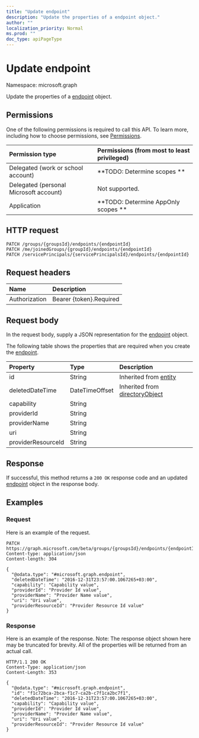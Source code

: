 ```yaml
---
title: "Update endpoint"
description: "Update the properties of a endpoint object."
author: ""
localization_priority: Normal
ms.prod: ""
doc_type: apiPageType
---
```


# Update endpoint

Namespace: microsoft.graph

Update the properties of a [endpoint](../resources/endpoint.md) object.

## Permissions
One of the following permissions is required to call this API. To learn more, including how to choose permissions, see [Permissions](/concepts/permissions-reference.md).

|Permission type|Permissions (from most to least privileged)|
|:---|:---|
|Delegated (work or school account)|**TODO: Determine scopes **|
|Delegated (personal Microsoft account)|Not supported.|
|Application|**TODO: Determine AppOnly scopes **|

## HTTP request
<!-- {
  "blockType": "ignored"
}
-->
``` http
PATCH /groups/{groupsId}/endpoints/{endpointId}
PATCH /me/joinedGroups/{groupId}/endpoints/{endpointId}
PATCH /servicePrincipals/{servicePrincipalsId}/endpoints/{endpointId}
```

## Request headers
|Name|Description|
|:---|:---|
|Authorization|Bearer {token}.Required|

## Request body
In the request body, supply a JSON representation for the [endpoint](../resources/endpoint.md) object.

The following table shows the properties that are required when you create the [endpoint](../resources/endpoint.md).

|Property|Type|Description|
|:---|:---|:---|
|id|String| Inherited from [entity](../resources/entity.md)|
|deletedDateTime|DateTimeOffset| Inherited from [directoryObject](../resources/directoryobject.md)|
|capability|String||
|providerId|String||
|providerName|String||
|uri|String||
|providerResourceId|String||



## Response
If successful, this method returns a `200 OK` response code and an updated [endpoint](../resources/endpoint.md) object in the response body.

## Examples

### Request
Here is an example of the request.
<!-- {
  "blockType": "request",
  "name": "update_endpoint"
}
-->
``` http
PATCH https://graph.microsoft.com/beta/groups/{groupsId}/endpoints/{endpointId}
Content-type: application/json
Content-length: 304

{
  "@odata.type": "#microsoft.graph.endpoint",
  "deletedDateTime": "2016-12-31T23:57:00.1067265+03:00",
  "capability": "Capability value",
  "providerId": "Provider Id value",
  "providerName": "Provider Name value",
  "uri": "Uri value",
  "providerResourceId": "Provider Resource Id value"
}
```

### Response
Here is an example of the response. Note: The response object shown here may be truncated for brevity. All of the properties will be returned from an actual call.
<!-- {
  "blockType": "response",
  "truncated": true
}
-->
``` http
HTTP/1.1 200 OK
Content-Type: application/json
Content-Length: 353

{
  "@odata.type": "#microsoft.graph.endpoint",
  "id": "f1c72bca-2bca-f1c7-ca2b-c7f1ca2bc7f1",
  "deletedDateTime": "2016-12-31T23:57:00.1067265+03:00",
  "capability": "Capability value",
  "providerId": "Provider Id value",
  "providerName": "Provider Name value",
  "uri": "Uri value",
  "providerResourceId": "Provider Resource Id value"
}
```

